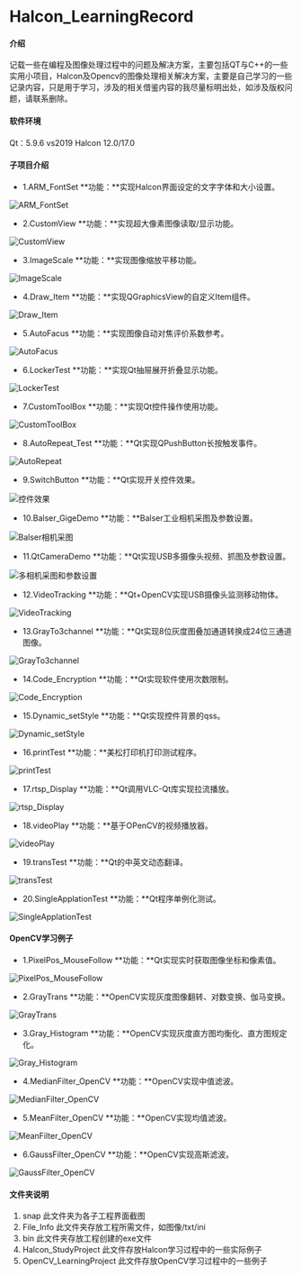 # Halcon_LearningRecord

#### 介绍
记载一些在编程及图像处理过程中的问题及解决方案，主要包括QT与C++的一些实用小项目，Halcon及Opencv的图像处理相关解决方案，主要是自己学习的一些记录内容，只是用于学习，涉及的相关借鉴内容的我尽量标明出处，如涉及版权问题，请联系删除。

#### 软件环境
Qt：5.9.6
vs2019
Halcon 12.0/17.0


#### 子项目介绍

* 1.ARM_FontSet
**功能：**实现Halcon界面设定的文字字体和大小设置。

![ARM_FontSet](https://images.gitee.com/uploads/images/2021/0817/221328_6315a907_4968621.png "1.ARM_FontSet.PNG")

* 2.CustomView
**功能：**实现超大像素图像读取/显示功能。

![CustomView](https://images.gitee.com/uploads/images/2021/0817/221415_1799756c_4968621.png "2.CustomView.PNG")

* 3.ImageScale
**功能：**实现图像缩放平移功能。

![ImageScale](https://images.gitee.com/uploads/images/2021/0817/221456_5b998351_4968621.png "3.ImageScale.PNG")

* 4.Draw_Item
**功能：**实现QGraphicsView的自定义Item组件。

![Draw_Item](https://images.gitee.com/uploads/images/2021/0817/221520_bf81174f_4968621.png "4.Draw_Item.PNG")

* 5.AutoFacus
**功能：**实现图像自动对焦评价系数参考。

![AutoFacus](snap/5.AutoFacus.PNG)

* 6.LockerTest
**功能：**实现Qt抽屉展开折叠显示功能。

![LockerTest](snap/6.LockerTest.PNG)

* 7.CustomToolBox
**功能：**实现Qt控件操作使用功能。

![CustomToolBox](snap/7.CustomToolBox.PNG)

* 8.AutoRepeat_Test
**功能：**Qt实现QPushButton长按触发事件。

![AutoRepeat](snap/8.AutoRepeat.gif)

* 9.SwitchButton
**功能：**Qt实现开关控件效果。

![控件效果](snap/9.SwitchButton.PNG)

* 10.Balser_GigeDemo
**功能：**Balser工业相机采图及参数设置。

![Balser相机采图](snap/10.Balser_GigeDemo.PNG)

* 11.QtCameraDemo
**功能：**Qt实现USB多摄像头视频、抓图及参数设置。

![多相机采图和参数设置](snap/11.QtCameraDemo.gif)

* 12.VideoTracking
**功能：**Qt+OpenCV实现USB摄像头监测移动物体。

![VideoTracking](snap/12.VideoTracking.PNG)

* 13.GrayTo3channel
**功能：**Qt实现8位灰度图叠加通道转换成24位三通道图像。

![GrayTo3channel](snap/13.GrayTo3channel.gif)

* 14.Code_Encryption
**功能：**Qt实现软件使用次数限制。

![Code_Encryption](snap/14.Code_Encryption.gif)

* 15.Dynamic_setStyle
**功能：**Qt实现控件背景的qss。

![Dynamic_setStyle](snap/15.Dynamic_setStyle.JPG)

* 16.printTest
**功能：**美松打印机打印测试程序。

![printTest](snap/16.printTest.PNG)

* 17.rtsp_Display
**功能：**Qt调用VLC-Qt库实现拉流播放。

![rtsp_Display](snap/17.rtsp_Display.PNG)

* 18.videoPlay
**功能：**基于OPenCV的视频播放器。

![videoPlay](snap/18.videoPlay.PNG)

* 19.transTest
**功能：**Qt的中英文动态翻译。

![transTest](snap/19.transTest.gif)

* 20.SingleApplationTest
  **功能：**Qt程序单例化测试。

![SingleApplationTest](snap/20.SingleApplationTest.gif)
#### OpenCV学习例子
* 1.PixelPos_MouseFollow
  **功能：**Qt实现实时获取图像坐标和像素值。

![PixelPos_MouseFollow](snap/OpenCV_LearningProject/1.PixelPos_MouseFollow.gif)

* 2.GrayTrans
  **功能：**OpenCV实现灰度图像翻转、对数变换、伽马变换。

![GrayTrans](snap/OpenCV_LearningProject/2.GrayTrans.gif)

* 3.Gray_Histogram
  **功能：**OpenCV实现灰度直方图均衡化、直方图规定化。

![Gray_Histogram](snap/OpenCV_LearningProject/3.Gray_Histogram.gif)

* 4.MedianFilter_OpenCV
  **功能：**OpenCV实现中值滤波。

![MedianFilter_OpenCV](snap/OpenCV_LearningProject/4.MedianFilter_OpenCV.gif)

* 5.MeanFilter_OpenCV
  **功能：**OpenCV实现均值滤波。

![MeanFilter_OpenCV](snap/OpenCV_LearningProject/5.MeanFilter_OpenCV.gif)

* 6.GaussFilter_OpenCV
  **功能：**OpenCV实现高斯滤波。

![GaussFilter_OpenCV](snap/OpenCV_LearningProject/6.GaussFilter_OpenCV.gif)

#### 文件夹说明

1.  snap
此文件夹为各子工程界面截图
2.  File_Info
此文件夹存放工程所需文件，如图像/txt/ini
3.  bin
此文件夹存放工程创建的exe文件
4.  Halcon_StudyProject
此文件存放Halcon学习过程中的一些实际例子
5.  OpenCV_LearningProject
此文件存放OpenCV学习过程中的一些例子

